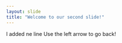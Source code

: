 ```yaml
---
layout: slide
title: "Welcome to our second slide!"
---
```

I added ne line
Use the left arrow to go back!
